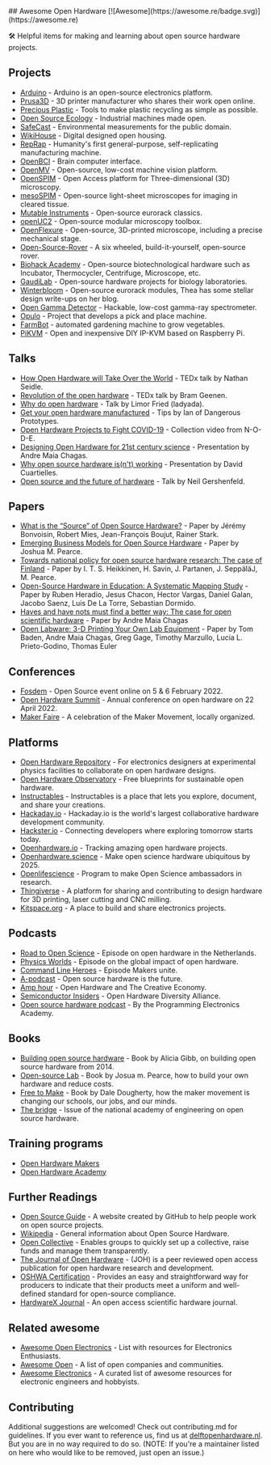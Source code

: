 <div class="github-widget" data-repo="delftopenhardware/awesome-open-hardware"></div>
## Awesome Open Hardware [![Awesome](https://awesome.re/badge.svg)](https://awesome.re)<!-- omit in toc -->

🛠 Helpful items for making and learning about open source hardware projects.



  
## Projects

* [Arduino](https://www.arduino.cc/) - Arduino is an open-source electronics platform.
* [Prusa3D](https://www.prusa3d.com/) - 3D printer manufacturer who shares their work open online.
* [Precious Plastic](https://www.preciousplastic.com/) - Tools to make plastic recycling as simple as possible.
* [Open Source Ecology](https://www.opensourceecology.org/) - Industrial machines made open.
* [SafeCast](https://safecast.org/) - Environmental measurements for the public domain.
* [WikiHouse](https://www.wikihouse.cc/) - Digital designed open housing.
* [RepRap](https://reprap.org/wiki/RepRap) - Humanity's first general-purpose, self-replicating manufacturing machine.
* [OpenBCI](https://openbci.com/) - Brain computer interface.
* [OpenMV](https://github.com/openmv/openmv) - Open-source, low-cost machine vision platform.
* [OpenSPIM](https://openspim.org/) - Open Access platform for Three-dimensional (3D) microscopy.
* [mesoSPIM](http://mesospim.org/) - Open-source light-sheet microscopes for imaging in cleared tissue.
* [Mutable Instruments](https://mutable-instruments.net/) - Open-source eurorack classics.
* [openUC2](https://github.com/openUC2/UC2-GIT) - Open-source modular microscopy toolbox.
* [OpenFlexure](https://openflexure.org/) - Open-source, 3D-printed microscope, including a precise mechanical stage.
* [Open-Source-Rover](https://github.com/nasa-jpl/open-source-rover) - A six wheeled, build-it-yourself, open-source rover.
* [Biohack Academy](http://biohackacademy.github.io/) - Open-source biotechnological hardware such as Incubator, Thermocycler, Centrifuge, Microscope, etc.
* [GaudiLab](http://www.gaudi.ch/GaudiLabs/?page_id=19) - Open-source hardware projects for biology laboratories.
* [Winterbloom](https://winterbloom.com) - Open-source eurorack modules, Thea has some stellar design write-ups on her blog.
* [Open Gamma Detector](https://github.com/Open-Gamma-Project/Open-Gamma-Detector) - Hackable, low-cost gamma-ray spectrometer.
* [Opulo](https://docs.opulo.io/) - Project that develops a pick and place machine.
* [FarmBot](https://farm.bot/pages/open-source) - automated gardening machine to grow vegetables.
* [PiKVM](https://pikvm.org/) - Open and inexpensive DIY IP-KVM based on Raspberry Pi.

## Talks

* [How Open Hardware will Take Over the World](https://www.youtube.com/watch?v=Rfu_MKgu2Ik) - TEDx talk by Nathan Seidle.
* [Revolution of the open hardware](https://www.youtube.com/watch?v=t56bojFAnUg) - TEDx talk by Bram Geenen.
* [Why do open hardware](https://www.youtube.com/watch?v=UYRhupdnUcY) - Talk by Limor Fried (ladyada).
* [Get your open hardware manufactured](https://www.youtube.com/watch?v=ifTaGRTPwLc) - Tips by Ian of Dangerous Prototypes.
* [Open Hardware Projects to Fight COVID-19](https://www.youtube.com/watch?v=c1pwbnDAub0) - Collection video from N-O-D-E.
* [Designing Open Hardware for 21st century science](https://www.youtube.com/watch?v=Od_9yJqc098) - Presentation by Andre Maia Chagas.
* [Why open source hardware is(n't) working](https://www.youtube.com/watch?v=7ifGu22bhd4) - Presentation by David Cuartielles.
* [Open source and the future of hardware](https://www.youtube.com/watch?v=_EZT57dtWHM) - Talk by Neil Gershenfeld.

## Papers

* [What is the “Source” of Open Source Hardware?](https://doi.org/10.5334/joh.7) - Paper by Jérémy Bonvoisin, Robert Mies, Jean-François Boujut, Rainer Stark.
* [Emerging Business Models for Open Source Hardware](https://papers.ssrn.com/sol3/papers.cfm?abstract_id=3331121) - Paper by Joshua M. Pearce.
* [Towards national policy for open source hardware research: The case of Finland](https://doi.org/10.1016/j.techfore.2020.119986) - Paper by I. T. S. Heikkinen, H. Savin, J. Partanen, J. SeppäläJ, M. Pearce.
* [Open-Source Hardware in Education: A Systematic Mapping Study](http://dx.doi.org/10.1109/ACCESS.2018.2881929) - Paper by Ruben Heradio, Jesus Chacon, Hector Vargas, Daniel Galan, Jacobo Saenz, Luis De La Torre, Sebastian Dormido.
* [Haves and have nots must find a better way: The case for open scientific hardware](https://doi.org/10.1371/journal.pbio.3000014) - Paper by Andre Maia Chagas
* [Open Labware: 3-D Printing Your Own Lab Equipment](https://doi.org/10.1371/journal.pbio.1002086) - Paper by Tom Baden, Andre Maia Chagas, Greg Gage, Timothy Marzullo, Lucia L. Prieto-Godino, Thomas Euler

## Conferences

* [Fosdem](https://fosdem.org/2022/) - Open Source event online on 5 & 6 February 2022.
* [Open Hardware Summit](https://2022.oshwa.org/) - Annual conference on open hardware on 22 April 2022.
* [Maker Faire](https://makerfaire.com/) - A celebration of the Maker Movement, locally organized.

## Platforms

* [Open Hardware Repository](https://ohwr.org/welcome) - For electronics designers at experimental physics facilities to collaborate on open hardware designs.
* [Open Hardware Observatory](https://en.oho.wiki/wiki/Home) - Free blueprints for sustainable open hardware.
* [Instructables](http://www.instructables.com/tag/type-id/category-technology/) - Instructables is a place that lets you explore, document, and share your creations.
* [Hackaday.io](https://hackaday.io/) - Hackaday.io is the world's largest collaborative hardware development community.
* [Hackster.io](https://www.hackster.io/about) - Connecting developers where exploring tomorrow starts today.
* [Openhardware.io](https://www.openhardware.io/about) - Tracking amazing open hardware projects.
* [Openhardware.science](https://openhardware.science/) - Make open science hardware ubiquitous by 2025.
* [Openlifescience](https://openlifesci.org/) - Program to make Open Science ambassadors in research.
* [Thingiverse](https://www.thingiverse.com/) - A platform for sharing and contributing to design hardware for 3D printing, laser cutting and CNC milling.
* [Kitspace.org](https://kitspace.org) - A place to build and share electronics projects. 

## Podcasts

* [Road to Open Science](https://open.spotify.com/episode/46WwrOofygFyGrp6X42NOe?si=_qxPzPXkQaGNBqB-bnKwyw) - Episode on open hardware in the Netherlands.
* [Physics Worlds](https://open.spotify.com/episode/4pjaUpl96YhjqBvjzV0K1H?si=ssJJH7ouSOW_ttGvF2Mtdg) - Episode on the global impact of open hardware.
* [Command Line Heroes](https://open.spotify.com/episode/1yGuG9TKvS2lkH7wgRO8YF?si=PwAZCT0qSxW87HQlCa7AeA) -  Episode Makers unite.
* [A-podcast](https://open.spotify.com/episode/2Zp3q6ePDCp0Yeyq9ADDny?si=8_CuBG2ESEeoxvcspVi3Xg) -  Open source hardware is the future.
* [Amp hour](https://podcasts.google.com/feed/aHR0cHM6Ly90aGVhbXBob3VyLmxpYnN5bi5jb20vcnNz/episode/aHR0cDovL3d3dy50aGVhbXBob3VyLmNvbS8_cD0xNTg?sa=X&ved=0CAIQuIEEahcKEwjgkZnWjPr0AhUAAAAAHQAAAAAQCA) - Open Hardware and The Creative Economy.
* [Semiconductor Insiders](https://semiwiki.com/podcast/podcast-ep44-open-hardware-diversity-alliance/) - Open Hardware Diversity Alliance.
* [Open source hardware podcast](https://podcasts.google.com/feed/aHR0cHM6Ly9wcm9ncmFtbWluZ2VsZWN0cm9uaWNzLmNvbS9jYXRlZ29yeS9yYWRpby1zaG93L2ZlZWQv) - By the Programming Electronics Academy.

## Books

* [Building open source hardware](https://books.google.nl/books?id=wg27BQAAQBAJ&lpg=PP1&dq=open%20source%20hardware&pg=PP1##v=onepage&q=open%20source%20hardware&f=false) - Book by Alicia Gibb, on building open source hardware from 2014.
* [Open-source Lab](https://books.google.nl/books?id=0bOKAAAAQBAJ&lpg=PP1&dq=open%20source%20hardware&pg=PP1##v=onepage&q=open%20source%20hardware&f=false) - Book by Josua m. Pearce, how to build your own hardware and reduce costs.
* [Free to Make](https://books.google.nl/books?id=jz1bCwAAQBAJ&lpg=PA93&dq=open%20source%20hardware&pg=PP1##v=onepage&q=open%20source%20hardware&f=false) -  Book by Dale Dougherty, how the maker movement is changing our schools, our jobs, and our minds.
* [The bridge](https://www.nae.edu/174695/Fall-Bridge-on-Open-Source-Hardware) - Issue of the national academy of engineering on open source hardware.


## Training programs

* [Open Hardware Makers](https://openhardware.space)
* [Open Hardware Academy](https://openhardware.academy/)

## Further Readings

* [Open Source Guide](https://opensource.guide/) - A website created by GitHub to help people work on open source projects.
* [Wikipedia](https://en.wikipedia.org/wiki/Open-source_hardware) - General information about Open Source Hardware.
* [Open Collective](https://opencollective.com/) - Enables groups to quickly set up a collective, raise funds and manage them transparently.
* [The Journal of Open Hardware](https://openhardware.metajnl.com/) - (JOH) is a peer reviewed open access publication for open hardware research and development.
* [OSHWA Certification](https://certification.oshwa.org/) -  Provides an easy and straightforward way for producers to indicate that their products meet a uniform and well-defined standard for open-source compliance.
* [HardwareX Journal](https://www.journals.elsevier.com/hardwarex) - An open access scientific hardware journal.

## Related awesome

* [Awesome Open Electronics](https://github.com/ajaymnk/open-electronics) - List with resources for Electronics Enthusiasts.
* [Awesome Open](https://github.com/paulhendricks/awesome-open) - A list of open companies and communities.
* [Awesome Electronics](https://github.com/kitspace/awesome-electronics) - A curated list of awesome resources for electronic engineers and hobbyists.

## Contributing

Additional suggestions are welcomed! Check out contributing.md for guidelines.
If you ever want to reference us, find us at [delftopenhardware.nl](https://delftopenhardware.nl). But you are in no way required to do so.
(NOTE: If you're a maintainer listed on here who would like to be removed, just open an issue.)
